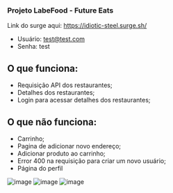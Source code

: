 ### Projeto LabeFood - Future Eats
Link do surge aqui: https://idiotic-steel.surge.sh/
- Usuário: test@test.com
- Senha: test

## O que funciona:
- Requisição API dos restaurantes;
- Detalhes dos restaurantes;
- Login para acessar detalhes dos restaurantes;


## O que não funciona:
- Carrinho;
- Pagina de adicionar novo endereço;
- Adicionar produto ao carrinho;
- Error 400 na requisição para criar um novo usuário;
- Página do perfil

![image](https://user-images.githubusercontent.com/102264452/193485693-a630089a-533c-4f90-8842-b678f2dee522.png)
![image](https://user-images.githubusercontent.com/102264452/193485726-def643be-9186-4d85-8f42-e244703d009c.png)
![image](https://user-images.githubusercontent.com/102264452/193485759-b576a530-dd71-40cc-8ef4-dbb8520166ab.png)
